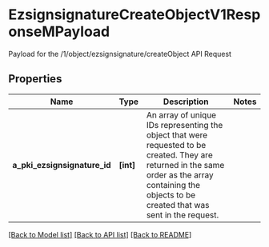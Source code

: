 # EzsignsignatureCreateObjectV1ResponseMPayload

Payload for the /1/object/ezsignsignature/createObject API Request
## Properties
Name | Type | Description | Notes
------------ | ------------- | ------------- | -------------
**a_pki_ezsignsignature_id** | **[int]** | An array of unique IDs representing the object that were requested to be created.  They are returned in the same order as the array containing the objects to be created that was sent in the request. | 

[[Back to Model list]](../README.md#documentation-for-models) [[Back to API list]](../README.md#documentation-for-api-endpoints) [[Back to README]](../README.md)


